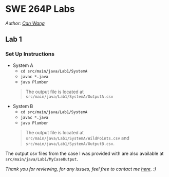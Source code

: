 # SWE 264P Labs
*Author: [Can Wang](mailto:canw7@uci.edu)*

## Lab 1

### Set Up Instructions
- System A
  - `cd src/main/java/Lab1/SystemA`
  - `javac *.java`
  - `java Plumber`
  > The output file is located at `src/main/java/Lab1/SystemA/OutputA.csv`
- System B
  - `cd src/main/java/Lab1/SystemA`
  - `javac *.java`
  - `java Plumber`
  > The output file is located at `src/main/java/Lab1/SystemA/WildPoints.csv` 
  > and `src/main/java/Lab1/SystemA/OutputB.csv`.

The output csv files from the case I was provided with are also available at `src/main/java/Lab1/MyCaseOutput`.

*Thank you for reviewing, for any issues, feel free to contact me [here](mailto:canw7@uci.edu).  :)*


